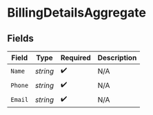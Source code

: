 # BillingDetailsAggregate


## Fields

| Field              | Type               | Required           | Description        |
| ------------------ | ------------------ | ------------------ | ------------------ |
| `Name`             | *string*           | :heavy_check_mark: | N/A                |
| `Phone`            | *string*           | :heavy_check_mark: | N/A                |
| `Email`            | *string*           | :heavy_check_mark: | N/A                |